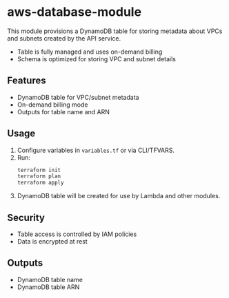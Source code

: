 # aws-database-module

This module provisions a DynamoDB table for storing metadata about VPCs and subnets created by the API service.
- Table is fully managed and uses on-demand billing
- Schema is optimized for storing VPC and subnet details

## Features
- DynamoDB table for VPC/subnet metadata
- On-demand billing mode
- Outputs for table name and ARN

## Usage
1. Configure variables in `variables.tf` or via CLI/TFVARS.
2. Run:
   ```sh
   terraform init
   terraform plan
   terraform apply
   ```
3. DynamoDB table will be created for use by Lambda and other modules.

## Security
- Table access is controlled by IAM policies
- Data is encrypted at rest

## Outputs
- DynamoDB table name
- DynamoDB table ARN
